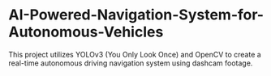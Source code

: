 # AI-Powered-Navigation-System-for-Autonomous-Vehicles
This project utilizes YOLOv3 (You Only Look Once) and OpenCV to create a real-time autonomous driving navigation system using dashcam footage.
